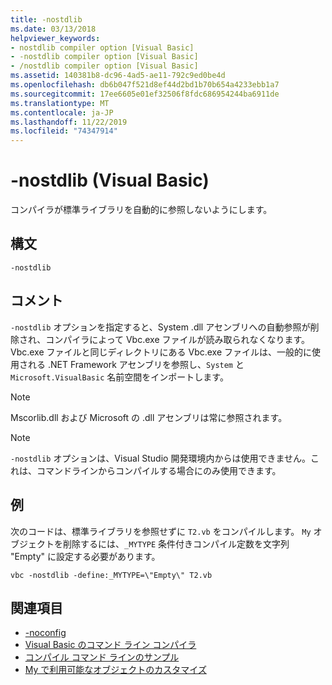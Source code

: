 ```yaml
---
title: -nostdlib
ms.date: 03/13/2018
helpviewer_keywords:
- nostdlib compiler option [Visual Basic]
- -nostdlib compiler option [Visual Basic]
- /nostdlib compiler option [Visual Basic]
ms.assetid: 140381b8-dc96-4ad5-ae11-792c9ed0be4d
ms.openlocfilehash: db6b047f521d8ef44d2bd1b70b654a4233ebb1a7
ms.sourcegitcommit: 17ee6605e01ef32506f8fdc686954244ba6911de
ms.translationtype: MT
ms.contentlocale: ja-JP
ms.lasthandoff: 11/22/2019
ms.locfileid: "74347914"
---
```

# <a name="-nostdlib-visual-basic"></a>-nostdlib (Visual Basic)
コンパイラが標準ライブラリを自動的に参照しないようにします。  
  
## <a name="syntax"></a>構文  
  
```console  
-nostdlib  
```  
  
## <a name="remarks"></a>コメント  
 `-nostdlib` オプションを指定すると、System .dll アセンブリへの自動参照が削除され、コンパイラによって Vbc.exe ファイルが読み取られなくなります。 Vbc.exe ファイルと同じディレクトリにある Vbc.exe ファイルは、一般的に使用される .NET Framework アセンブリを参照し、`System` と `Microsoft.VisualBasic` 名前空間をインポートします。  
  
> [!NOTE]
> Mscorlib.dll および Microsoft の .dll アセンブリは常に参照されます。  
  
> [!NOTE]
> `-nostdlib` オプションは、Visual Studio 開発環境内からは使用できません。これは、コマンドラインからコンパイルする場合にのみ使用できます。  
  
## <a name="example"></a>例  
 次のコードは、標準ライブラリを参照せずに `T2.vb` をコンパイルします。 `My` オブジェクトを削除するには、`_MYTYPE` 条件付きコンパイル定数を文字列 "Empty" に設定する必要があります。  
  
```console
vbc -nostdlib -define:_MYTYPE=\"Empty\" T2.vb  
```  
  
## <a name="see-also"></a>関連項目

- [-noconfig](../../../visual-basic/reference/command-line-compiler/noconfig.md)
- [Visual Basic のコマンド ライン コンパイラ](../../../visual-basic/reference/command-line-compiler/index.md)
- [コンパイル コマンド ラインのサンプル](../../../visual-basic/reference/command-line-compiler/sample-compilation-command-lines.md)
- [My で利用可能なオブジェクトのカスタマイズ](../../../visual-basic/developing-apps/customizing-extending-my/customizing-which-objects-are-available-in-my.md)
